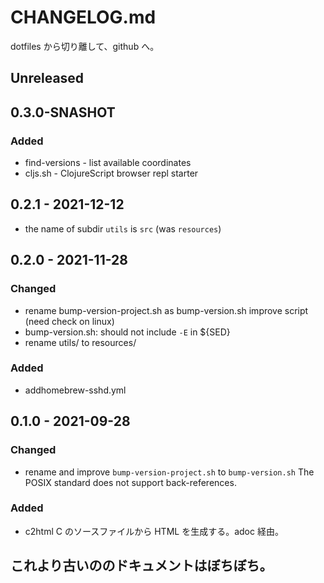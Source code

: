 # CHANGELOG.md

dotfiles から切り離して、github へ。

## Unreleased

## 0.3.0-SNASHOT
### Added
- find-versions - list available coordinates
- cljs.sh - ClojureScript browser repl starter

## 0.2.1 - 2021-12-12
* the name of subdir `utils` is `src` (was `resources`)

## 0.2.0 - 2021-11-28
### Changed
* rename bump-version-project.sh as bump-version.sh
  improve script (need check on linux)
* bump-version.sh: should not include `-E` in ${SED}
* rename utils/ to resources/
### Added
* addhomebrew-sshd.yml

## 0.1.0 - 2021-09-28
### Changed
* rename and improve `bump-version-project.sh` to `bump-version.sh`
  The POSIX standard does not support back-references.
### Added
* c2html
  C のソースファイルから HTML を生成する。adoc 経由。


## これより古いののドキュメントはぼちぼち。
